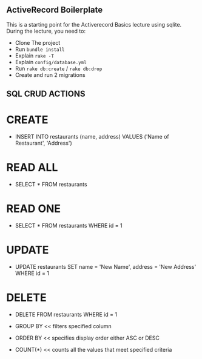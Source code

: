 ## ActiveRecord Boilerplate

This is a starting point for the Activerecord Basics lecture using sqlite. During the lecture, you need to:

- Clone The project
- Run `bundle install`
- Explain `rake -T`
- Explain `config/database.yml`
- Run `rake db:create` / `rake db:drop`
- Create and run 2 migrations


## SQL CRUD ACTIONS

# CREATE
- INSERT INTO restaurants (name, address) VALUES ('Name of Restaurant', 'Address')

# READ ALL
- SELECT * FROM restaurants

# READ ONE
- SELECT * FROM restaurants WHERE id = 1

# UPDATE
- UPDATE restaurants SET name = 'New Name', address = 'New Address' WHERE id = 1

# DELETE
- DELETE FROM restaurants WHERE id = 1


- GROUP BY << filters specified column 
- ORDER BY << specifies display order either ASC or DESC
- COUNT(*) << counts all the values that meet specified criteria 